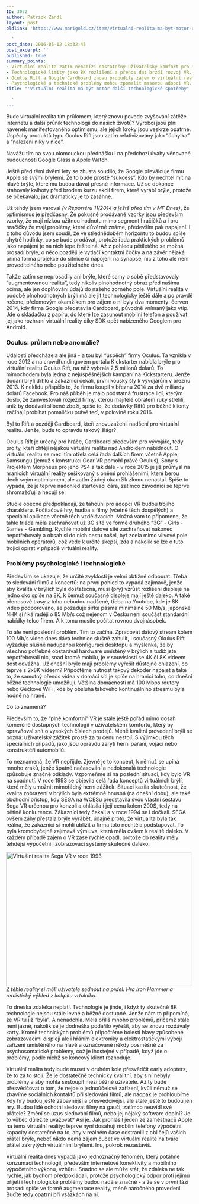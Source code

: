 ```yaml
---
ID: 3072
author: Patrick Zandl
layout: post
oldlink: 'https://www.marigold.cz/item/virtualni-realita-ma-byt-motor-dalsi-technologicke-spotreby

  '
post_date: 2016-05-12 18:32:45
post_excerpt: ''
published: true
summary_points:
- Virtuální realita zatím nenabízí dostatečný uživatelský komfort pro masové přijetí.
- Technologické limity jako 8K rozlišení a přenos dat brzdí rozvoj VR.
- Oculus Rift a Google Cardboard znovu probudily zájem o virtuální realitu.
- Psychologické a technické problémy mohou zpomalit masovou adopci VR.
title: "'Virtuální realita má být motor další technologické spotřeby"

  '
---
```


<p>Bude virtuální realita tím průlomem, který znovu povede zvyšování zátěže internetu a další průnik technologií do našich životů? Výrobci jsou plni navenek manifestovaného optimismu, ale jejich kroky jsou veskrze opatrné. Úspěchy produktů typu Oculus Rift jsou zatím relativizovány jako “úchylka” a “nalezení niky v nice”.</p>


<!--more-->

<p>Navážu tím na svou olomouckou přednášku i na předchozí úvahy věnované budoucnosti Google Glass a Apple Watch.</p>

<p>Ještě před těmi dvěmi lety se zhusta soudilo, že Google převálcuje firmu Apple se svými brýlemi. Že to bude prostě “sukcess”. Kdo by nechtěl mít na hlavě brýle, které mu budou dávat přesné informace. Už se dokonce stahovaly kalhoty před brodem kurzu akcií firem, které vyrábí brýle, protože se očekávalo, jak dramaticky je to zasáhne.</p>

<p>Už tehdy jsem varoval <em>(v Reportéru 11/2014 a ještě před tím v MF Dnes)</em>, že optimismus je předčasný. Že pokusně prodávané vzorky jsou především vzorky, že mají nízkou užitnou hodnotu mimo segment hračičků a i pro hračičky že mají problémy, které důvěrné známe, především pak napájení. I z toho důvodu jsem soudil, že ve střednědobém horizontu to budou spíše chytré hodinky, co se bude prodávat, protože řada praktických problémů jako napájení je na nich lépe řešitelná. Až z pohledu pětiletého se možná prosadí brýle, o něco později je vytlačí kontaktní čočky a na závěr nějaká přímá forma projekce do sítnice či napojení na synapse, nic z toho ale není proveditelného nebo použitelného dnes.</p>

<p>Takže zatím se neprosadily ani brýle, které samy o sobě představovaly “augmentovanou realitu”, tedy nikoliv plnohodnotný obraz před našima očima, ale jen doplňování údajů do našeho zorného pole. Virtuální realita v podobě plnohodnotných brýlí má ale jít technologicky ještě dále a po pravdě rečeno, přelomovým okamžikem pro zájem o ni byly dva momenty: červen 2014, kdy firma Google představila Cardboard, původně vnímaný jako vtip. Jde o skládačku z papíru, do které lze zasunout mobilní telefon a používat jej jako rozhraní virtuální reality díky SDK opět nabízeného Googlem pro Android.</p>

<h3>Oculus: průlom nebo anomálie?</h3>
<p>Události předcházela ale jiná - a tou byl “úspěch” firmy Oculus. Ta vznikla v roce 2012 a na crowdfundingovém portálu Kickstarter nabídla brýle pro virtuální realitu Oculus Rift, na něž vybrala 2,5 milionů dolarů. To mimochodem byla jedna z nejúspěšnějších kampaní na Kickstarteru. Jenže dodání brýlí drhlo a zákazníci čekali, první kousky šly k vývojářům v březnu 2013. K neklidu přispělo to, že firmu koupil v březnu 2014 za dvě miliardy dolarů Facebook. Pro náš příběh je málo podstatná frustrace lidí, kterým došlo, že zainvestovali rozjezd firmy, kterou majitelé obratem ruky střelili, aniž by dodávali slíbené zboží, spíše to, že dodávky Riftů pro běžné klienty začínají probíhat pomaličku právě teď, v polovině roku 2016.</p>

<p>Byl to Rift a později Cardboard, kteří znovuzažehli nadšení pro virtuální realitu. Jenže, bude to opravdu takový šlágr?</p>

<p>Oculus Rift je určený pro hráče, Cardboard především pro vývojáře, tedy pro ty, kteří chtějí nějakou virtuální realitu nad Androidem nabídnout. O virtuální realitu se mezi tím otřela celá řada dalších firem včetně Apple, Samsungu (jemuž s konstrukcí Gear VR pomohl právě Oculus), Sony s Projektem Morpheus pro jeho PS4 a tak dále - v roce 2015 je již průmysl na hranicích virtuální reality sešikovaný s oněmi prohlášeními, které berou dech svým optimismem, ale zatím žádný okamžik zlomu nenastal. Spíše to vypadá, že je teprve nadohled startovací čára, zatímco závodníci se teprve shromažďují a hecují se.</p>

<p>Studie obecně předpokládají, že tahouni pro adopci VR budou trojího charakteru. Počítačové hry, hudba a filmy (včetně těch dospělých) a speciální aplikace včetně těch vzdělávacích. Možná vám to připomene, že tahle triáda měla zachraňovat už 3G sítě ve formě druhého “3G” - Girls - Games - Gambling. Rychlé mobilní datové sítě zachraňovat nakonec nepotřebovaly a obsah si do nich cestu našel, byť zcela mimo vlivové pole mobilních operátorů, což vede k určité skepsi, zda a nakolik se lze o tuto trojici opírat v případě virtuální reality.</p>

<h3>Problémy psychologické i technologické</h3>
<p>Především se ukazuje, že určité zvyklosti je velmi obtížné odbourat. Třeba to sledování filmů a koncertů: na první pohled to vypadá zajímavě, jenže aby kvalita v brýlích byla dostatečná, musí (prý) vzrůst rozlišení displeje na jedno oko spíše na 8K, k čemuž současné displeje mají ještě daleko. A také přenosové trasy z toho nebudou nadšené, třeba na Youtube, kde je 8K video podporováno, se požaduje šířka pásma minimálně 50 Mb/s, japonské NHK si říká raději o 85 Mb/s což nejenom v Česku není součást standardní nabídky telco firem. A k tomu musíte počítat rovnou dvojnásobek.</p>

<p>To ale není poslední problém. Tím to začíná. Zpracovat datový stream kolem 100 Mb/s videa dnes dává technice slušně zahulit, i současný Okulus Rift vyžaduje slušně nadupanou konfiguraci desktopu a myšlenka, že by všechno potřebné obstarával hardware umístěný v brýlích a tudíž jste nepotřebovali nic, snad kromě mobilu, je v souvislosti se 4K či 8K videem dost odvážná. Už dnešní brýle mají problémy vyřešit důstojně chlazení, co teprve s 2x8K videem? Připočtěme nutnost takový dekoder napájet a také to, že samotný přenos videa v domácí síti je spíše na hranici toho, co dnešní běžné technologie umožňují. Většina domácností má 100 Mbps routery nebo Géčkové WiFi, kde by obsluha takového kontinuálního streamu byla hodně na hraně.</p>

<p>Co to znamená?</p>

<p>Především to, že “plně komfortní” VR je stále ještě pořád mimo dosah komerčně dostupných technologií v uživatelském komfortu, který by opravňoval snít o vysokých číslech prodejů. Méně kvalitní provedení brýlí se pozná: uživatelský zážitek prostě za tu cenu nestojí. S výjimkou těch speciálních případů, jako jsou opravdu zarytí herní pařani, vojáci nebo konstruktéři automobilů.</p>

<p>To neznamená, že VR nepřijde. Zjevně je to koncept, k němuž se upíná mnoho zraků, jenže špatné načasování a nedokonalá technologie způsobuje značné odklady. Vzpomeňme si na poslední situaci, kdy bylo VR na spadnutí. V roce 1993 se objevila celá řada konceptů virtuálních brýlí, které měly umožnit mimořádný herní zážitek. Situaci kazila skutečnost, že kvalita zobrazení v brýlích byla extrémně hnusná (na dnešní dobu), ale také obchodní přístup, kdy SEGA na WCESu představila svou vlastní sestavu Sega VR určenou pro konzoli a ohlásila i její cenu kolem 200$, tedy na pětině konkurence. Zákazníci tedy čekali a v roce 1994 se i dočkali. SEGA ovšem záhy přestala brýle vyrábět, údajně proto, že virtualita byla tak reálná, že zákazníci si mohli ublížit a firma toto nechtěla podstupovat. To byla kromobyčejně zajímavá výmluva, která měla ovšem k realitě daleko. V každém případě zájem o VR zase rychle opadl, protože do reality měly tehdejší výpočetní i zobrazovací systémy skutečně daleko.</p>

<p><img title="segavr.jpg" src="http://www.marigold.cz/wp-content/uploads/segavr.jpg" alt="Virtuální realita Sega VR v roce 1993" width="500" height="360" border="0" /><br /><em>Z téhle reality si měli uživatelé sednout na prdel. Hra Iron Hammer a realistický výhled z kokpitu vrtulníku.  </em></p>

<p>To dneska zdaleka neplatí. Technologie je jinde, i když ty skutečně 8K technologie nejsou stále levné a běžně dostupné. Jenže nám to připomíná, že VR tu již “byla”. A nenadchla. Měla příliš mnoho problémů, přičemž stále není jasné, nakolik se je dodneška podařilo vyřešit, aby se znovu rozdávaly karty. Kromě technických problémů připočtěme bolesti hlavy způsobené zobrazovacími displeji ale i hřáním elektroniky a elektrostatickými výboji zařízení umístěného na hlavě a označované někdy posměšně za psychosomatické problémy, což je lhostejné v případě, když jde o problémy, podle nichž se koncový klient rozhoduje.</p>

<p>Virtuální realita tedy bude muset v druhém kole přesvědčit early adopters, že to za to stojí. Že je dostatečně technicky kvalitní, aby s ní nebyly problémy a aby mohla sestoupit mezi běžné uživatele. Až ty bude přesvědčovat o tom, že nejde o jednoúčelové zařízení, kvůli němuž se zbavíme sociálních kontaktů při sledování filmů, ale naopak je prohloubíme. Kdy hry budou ještě zábavnější a přesvědčivější, ale stále ještě to budou jen hry. Budou lidé ochotni sledovat filmy na gauči, zatímco neuvidí své přátele? Změní se úzus sledování filmů, nebo jej nějaký software doplní? Je to vůbec důležité uvažovat? Asi je. Jak prohlásil jeden ze zaměstnaců Apple na téma virtuální reality: teprve nyní dosahují mobilní telefony výpočetní kapacity dostatečné na to, aby v reálném čase odstranili z obličejů vašich přátel brýle, neboť nikdo nemá zájem čučet ve virtuální realitě na tváře přátel zakrytých virtuálními brýlemi. Inu, pokrok nezastavíš.</p>

<p>Virtuální realita dnes vypadá jako jednoznačný fenomén, který potáhne konzumaci technologií, především internetové konektivity a mobilního výpočetního výkonu, vzhůru. Snadno se ale může stát, že zdaleka ne tak rychle, jak bychom předpokládali, protože psychologický odpor proti jejímu přijetí i technologické problémy budou nadále značné - a že se v první fázi prosadí spíše ve formě augmentace reality, méně náročného provedení. Buďte tedy opatrní při vsázkách na ni.</p>